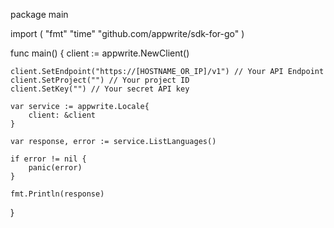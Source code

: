 package main

import (
    "fmt"
    "time"
    "github.com/appwrite/sdk-for-go"
)

func main() {
    client := appwrite.NewClient()

    client.SetEndpoint("https://[HOSTNAME_OR_IP]/v1") // Your API Endpoint
    client.SetProject("") // Your project ID
    client.SetKey("") // Your secret API key

    var service := appwrite.Locale{
        client: &client
    }

    var response, error := service.ListLanguages()

    if error != nil {
        panic(error)
    }

    fmt.Println(response)
}
